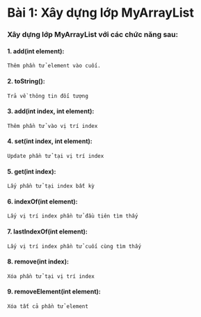 # Bài 1: Xây dựng lớp MyArrayList

### Xây dựng lớp MyArrayList với các chức năng sau:

#### 1. add(int element):

    Thêm phần tử element vào cuối.

#### 2. toString():

    Trả về thông tin đối tượng

#### 3. add(int index, int element):

    Thêm phần tử vào vị trí index

#### 4. set(int index, int element):

    Update phần tử tại vị trí index

#### 5. get(int index):

    Lấy phần tử tại index bất kỳ

#### 6. indexOf(int element):

    Lấy vị trí index phần tử đầu tiên tìm thấy

#### 7. lastIndexOf(int element):

    Lấy vị trí index phần tử cuối cùng tìm thấy

#### 8. remove(int index):

    Xóa phần tử tại vị trí index

#### 9. removeElement(int element):

    Xóa tất cả phần tử element